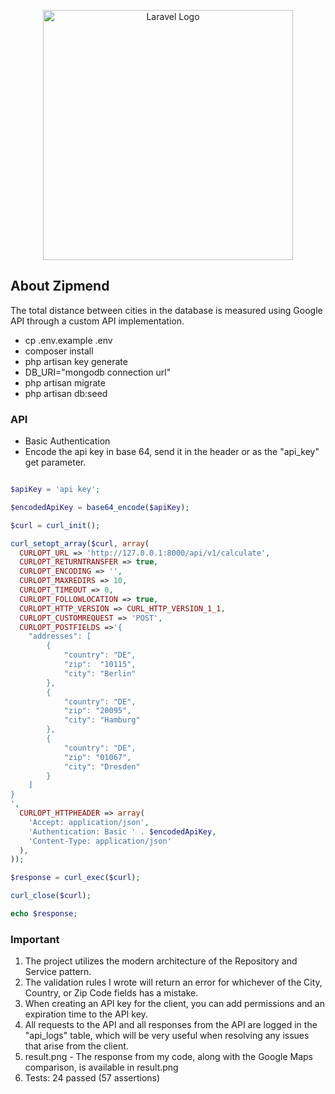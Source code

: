 <p align="center"><a href="https://laravel.com" target="_blank"><img src="https://zipmend.com/wp-content/uploads/2023/12/zipmend-Express-Courier-service-and-freight-forwarding.svg" width="400" alt="Laravel Logo"></a></p>


## About Zipmend

The total distance between cities in the database is measured using Google API through a custom API implementation.

- cp .env.example .env
- composer install
- php artisan key generate
- DB_URI="mongodb connection url"
- php artisan migrate
- php artisan db:seed

### API 

- Basic Authentication
- Encode the api key in base 64, send it in the header or as the "api_key" get parameter.

```php

$apiKey = 'api key';

$encodedApiKey = base64_encode($apiKey);

$curl = curl_init();

curl_setopt_array($curl, array(
  CURLOPT_URL => 'http://127.0.0.1:8000/api/v1/calculate',
  CURLOPT_RETURNTRANSFER => true,
  CURLOPT_ENCODING => '',
  CURLOPT_MAXREDIRS => 10,
  CURLOPT_TIMEOUT => 0,
  CURLOPT_FOLLOWLOCATION => true,
  CURLOPT_HTTP_VERSION => CURL_HTTP_VERSION_1_1,
  CURLOPT_CUSTOMREQUEST => 'POST',
  CURLOPT_POSTFIELDS =>'{
    "addresses": [
        {
            "country": "DE",
            "zip":  "10115",
            "city": "Berlin"
        },
        {
            "country": "DE",
            "zip": "20095",
            "city": "Hamburg"
        },
        {
            "country": "DE",
            "zip": "01067",
            "city": "Dresden"
        }
    ] 
}
',
  CURLOPT_HTTPHEADER => array(
    'Accept: application/json',
    'Authentication: Basic ' . $encodedApiKey,
    'Content-Type: application/json'
  ),
));

$response = curl_exec($curl);

curl_close($curl);

echo $response;
```

### Important

1. The project utilizes the modern architecture of the Repository and Service pattern.
2. The validation rules I wrote will return an error for whichever of the City, Country, or Zip Code fields has a mistake.
3. When creating an API key for the client, you can add permissions and an expiration time to the API key.
4. All requests to the API and all responses from the API are logged in the "api_logs" table, which will be very useful when resolving any issues that arise from the client.
5. result.png - The response from my code, along with the Google Maps comparison, is available in result.png
6. Tests: 24 passed (57 assertions)

